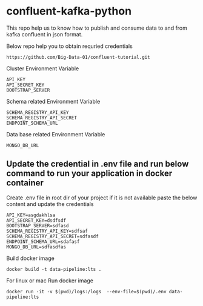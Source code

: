 # confluent-kafka-python


This repo help us to know how to publish and consume data to and from kafka confluent in json format.

Below repo help you to obtain requried credentials
```
https://github.com/Big-Data-01/confluent-tutorial.git
```


Cluster Environment Variable
```
API_KEY
API_SECRET_KEY
BOOTSTRAP_SERVER
```


Schema related Environment Variable
```
SCHEMA_REGISTRY_API_KEY
SCHEMA_REGISTRY_API_SECRET
ENDPOINT_SCHEMA_URL
```
Data base related Environment Variable
```
MONGO_DB_URL
```

## Update the credential in .env file and run below command to run your application in docker container


Create .env file in root dir of your project if it is not available
paste the below content and update the credentials
```
API_KEY=asgdakhlsa
API_SECRET_KEY=dsdfsdf
BOOTSTRAP_SERVER=sdfasd
SCHEMA_REGISTRY_API_KEY=sdfsaf
SCHEMA_REGISTRY_API_SECRET=sdfasdf
ENDPOINT_SCHEMA_URL=sdafasf
MONGO_DB_URL=sdfasdfas
```

Build docker image
```
docker build -t data-pipeline:lts .
```

For linux or mac
Run docker image
```
docker run -it -v $(pwd)/logs:/logs  --env-file=$(pwd)/.env data-pipeline:lts
```
